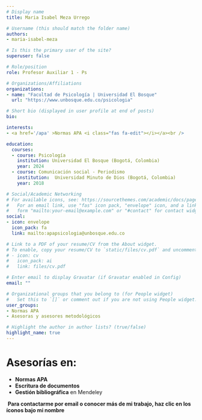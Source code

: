 ```yaml
---
# Display name
title: Maria Isabel Meza Urrego

# Username (this should match the folder name)
authors:
- maria-isabel-meza

# Is this the primary user of the site?
superuser: false

# Role/position
role: Profesor Auxiliar 1 - Ps

# Organizations/Affiliations
organizations:
- name: "Facultad de Psicología | Universidad El Bosque"
  url: "https://www.unbosque.edu.co/psicologia"

# Short bio (displayed in user profile at end of posts)
bio: 

interests:
- <a href='/apa' >Normas APA <i class="fas fa-edit"></i></a><br />

education:
  courses:
  - course: Psicología
    institution: Universidad El Bosque (Bogotá, Colombia)
    year: 2024
  - course: Comunicación social - Periodismo 
    institution:  Universidad Minuto de Dios (Bogotá, Colombia)
    year: 2018

# Social/Academic Networking
# For available icons, see: https://sourcethemes.com/academic/docs/page-builder/#icons
#   For an email link, use "fas" icon pack, "envelope" icon, and a link in the
#   form "mailto:your-email@example.com" or "#contact" for contact widget.
social:
- icon: envelope
  icon_pack: fa
  link: mailto:apapsicologia@unbosque.edu.co 

# Link to a PDF of your resume/CV from the About widget.
# To enable, copy your resume/CV to `static/files/cv.pdf` and uncomment the lines below.
# - icon: cv
#   icon_pack: ai
#   link: files/cv.pdf

# Enter email to display Gravatar (if Gravatar enabled in Config)
email: ""

# Organizational groups that you belong to (for People widget)
#   Set this to `[]` or comment out if you are not using People widget.
user_groups:
- Normas APA
- Asesoras y asesores metodológicos

# Highlight the author in author lists? (true/false)
highlight_name: true
---
```


# **Asesorías en:**

* **Normas APA**
* **Escritura de documentos**
* **Gestión bibliográfica** en Mendeley <span><i class="ai ai-mendeley"></i>&nbsp;</span>

<span style="color: #f68212;"><i class="fas fa-exclamation-circle"></i>&nbsp;</span>**Para contactarme por email o conocer más de mi trabajo, haz clic en los íconos bajo mi nombre**
